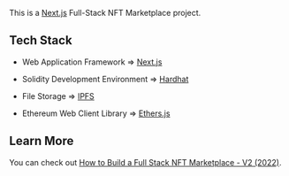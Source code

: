 This is a [Next.js](https://nextjs.org/) Full-Stack NFT Marketplace project.

## Tech Stack

- Web Application Framework => [Next.js](https://nextjs.org/)

- Solidity Development Environment => [Hardhat](https://hardhat.org/)

- File Storage => [IPFS](https://ipfs.io/)

- Ethereum Web Client Library => [Ethers.js](https://docs.ethers.io/v5/)

## Learn More

You can check out [How to Build a Full Stack NFT Marketplace - V2 (2022)](https://dev.to/edge-and-node/building-scalable-full-stack-apps-on-ethereum-with-polygon-2cfb).
